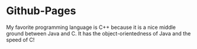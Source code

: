 # Github-Pages

My favorite programming language is C++ because it is a nice middle ground between Java and C. It has the object-orientedness of Java and the speed of C!